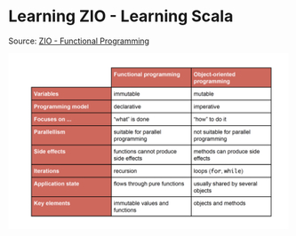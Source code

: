 # Learning ZIO - Learning Scala

Source: [ZIO - Functional Programming](https://scalac.io/blog/introduction-to-programming-with-zio-functional-effects/)

![Differences between Functional and OOP](src/main/resources/images/func_prog_vs_oop.png)

